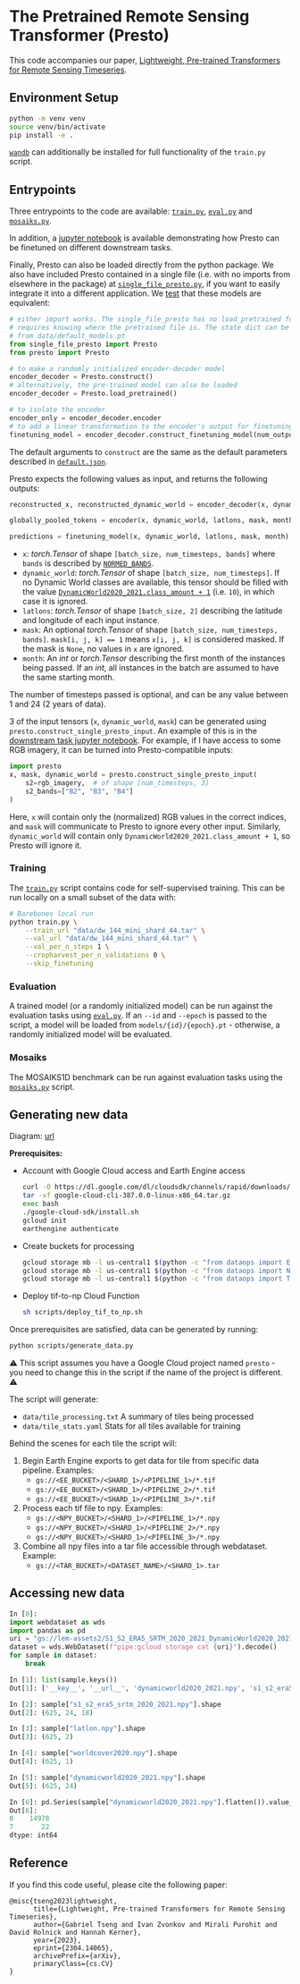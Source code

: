 # The Pretrained Remote Sensing Transformer (Presto)

This code accompanies our paper, [Lightweight, Pre-trained Transformers for Remote Sensing Timeseries](https://arxiv.org/abs/2304.14065).

## Environment Setup
```bash
python -m venv venv
source venv/bin/activate
pip install -e .
```
[`wandb`](https://pypi.org/project/wandb/) can additionally be installed for full functionality of the `train.py` script.

## Entrypoints

Three entrypoints to the code are available: [`train.py`](train.py), [`eval.py`](eval.py) and [`mosaiks.py`](mosaiks.py).

In addition, a [jupyter notebook](downstream_task_demo.ipynb) is available demonstrating how Presto can be finetuned on different downstream tasks.

Finally, Presto can also be loaded directly from the python package.
We also have included Presto contained in a single file (i.e. with no imports from elsewhere in the package) at [`single_file_presto.py`](single_file_presto.py), if you want to easily integrate it into a different application.
We [test](tests/test_presto.py) that these models are equivalent:
```python
# either import works. The single_file_presto has no load_pretrained function, since this
# requires knowing where the pretrained file is. The state dict can be loaded directly
# from data/default_models.pt
from single_file_presto import Presto
from presto import Presto

# to make a randomly initialized encoder-decoder model
encoder_decoder = Presto.construct()
# alternatively, the pre-trained model can also be loaded
encoder_decoder = Presto.load_pretrained()

# to isolate the encoder
encoder_only = encoder_decoder.encoder
# to add a linear transformation to the encoder's output for finetuning
finetuning_model = encoder_decoder.construct_finetuning_model(num_outputs=1, regression=True)
```
The default arguments to `construct` are the same as the default parameters described in [`default.json`](config/default.json).

Presto expects the following values as input, and returns the following outputs:
```python
reconstructed_x, reconstructed_dynamic_world = encoder_decoder(x, dynamic_world, latlons, mask, month)

globally_pooled_tokens = encoder(x, dynamic_world, latlons, mask, month, eval_task=True)

predictions = finetuning_model(x, dynamic_world, latlons, mask, month)
```
- `x`: *torch.Tensor* of shape `[batch_size, num_timesteps, bands]` where `bands` is described by [`NORMED_BANDS`](presto/dataops/pipelines/s1_s2_era5_srtm.py).
- `dynamic_world`: *torch.Tensor* of shape `[batch_size, num_timesteps]`. If no Dynamic World classes are available, this tensor should be filled with the value [`DynamicWorld2020_2021.class_amount + 1`](presto/dataops/pipelines/dynamicworld.py) (i.e. `10`), in which case it is ignored.
- `latlons`: *torch.Tensor* of shape `[batch_size, 2]` describing the latitude and longitude of each input instance.
- `mask`: An optional *torch.Tensor* of shape `[batch_size, num_timesteps, bands]`. `mask[i, j, k] == 1` means `x[i, j, k]` is considered masked. If the mask is `None`, no values in `x` are ignored.
- `month`: An *int* or *torch.Tensor* describing the first month of the instances being passed. If an *int*, all instances in the batch are assumed to have the same starting month.

The number of timesteps passed is optional, and can be any value between 1 and 24 (2 years of data).

3 of the input tensors (`x`, `dynamic_world`, `mask`) can be generated using `presto.construct_single_presto_input`.
An example of this is in the [downstream task jupyter notebook](downstream_task_demo.ipynb).
For example, if I have access to some RGB imagery, it can be turned into Presto-compatible inputs:

```python
import presto
x, mask, dynamic_world = presto.construct_single_presto_input(
    s2=rgb_imagery,  # of shape [num_timesteps, 3]
    s2_bands=["B2", "B3", "B4"]
)
```
Here, `x` will contain only the (normalized) RGB values in the correct indices, and `mask` will communicate to Presto to ignore every other input.
Similarly, `dynamic_world` will contain only `DynamicWorld2020_2021.class_amount + 1`, so Presto will ignore it.

### Training

The [`train.py`](train.py) script contains code for self-supervised training. This can be run locally on a small subset of the data with:

```bash
# Barebones local run
python train.py \
    --train_url "data/dw_144_mini_shard_44.tar" \
    --val_url "data/dw_144_mini_shard_44.tar" \
    --val_per_n_steps 1 \
    --cropharvest_per_n_validations 0 \
    --skip_finetuning
```

### Evaluation

A trained model (or a randomly initialized model) can be run against the evaluation tasks using [`eval.py`](eval.py). If an `--id` and `--epoch` is passed to the script, a model will be loaded from `models/{id}/{epoch}.pt` - otherwise, a randomly initialized model will be evaluated.

### Mosaiks

The MOSAIKS1D benchmark can be run against evaluation tasks using the [`mosaiks.py`](mosaiks.py) script.

## Generating new data

Diagram: [url](https://docs.google.com/presentation/d/1rxUXdSmKtfHSusBFzG3Apx-pLR0UE9oVIOaEB997bAM/edit?usp=sharing)

**Prerequisites:**
- Account with Google Cloud access and Earth Engine access
    ```bash
    curl -O https://dl.google.com/dl/cloudsdk/channels/rapid/downloads/google-cloud-cli-387.0.0-linux-x86_64.tar.gz
    tar -xf google-cloud-cli-387.0.0-linux-x86_64.tar.gz
    exec bash
    ./google-cloud-sdk/install.sh
    gcloud init
    earthengine authenticate
    ```
- Create buckets for processing
    ```bash
    gcloud storage mb -l us-central1 $(python -c "from dataops import EE_BUCKET; print(EE_BUCKET)")
    gcloud storage mb -l us-central1 $(python -c "from dataops import NPY_BUCKET; print(NPY_BUCKET)")
    gcloud storage mb -l us-central1 $(python -c "from dataops import TAR_BUCKET; print(TAR_BUCKET)")
    ```
- Deploy tif-to-np Cloud Function
    ```bash
    sh scripts/deploy_tif_to_np.sh
    ```
Once prerequisites are satisfied, data can be generated by running:
```bash
python scripts/generate_data.py
```
⚠️ This script assumes you have a Google Cloud project named ``presto`` - you need to change this in the script if the name of the project is different. ⚠️

The script will generate:
- `data/tile_processing.txt` A summary of tiles being processed
- `data/tile_stats.yaml` Stats for all tiles available for training

Behind the scenes for each tile the script will:
1. Begin Earth Engine exports to get data for tile from specific data pipeline. Examples:
    - `gs://<EE_BUCKET>/<SHARD_1>/<PIPELINE_1>/*.tif`
    - `gs://<EE_BUCKET>/<SHARD_1>/<PIPELINE_2>/*.tif`
    - `gs://<EE_BUCKET>/<SHARD_1>/<PIPELINE_3>/*.tif`
2. Process each tif file to npy. Examples:
    - `gs://<NPY_BUCKET>/<SHARD_1>/<PIPELINE_1>/*.npy`
    - `gs://<NPY_BUCKET>/<SHARD_1>/<PIPELINE_2>/*.npy`
    - `gs://<NPY_BUCKET>/<SHARD_1>/<PIPELINE_3>/*.npy`
3. Combine all npy files into a tar file accessible through webdataset. Example:
    - `gs://<TAR_BUCKET>/<DATASET_NAME>/<SHARD_1>.tar`

## Accessing new data
```python
In [0]:
import webdataset as wds
import pandas as pd
uri = "gs://lem-assets2/S1_S2_ERA5_SRTM_2020_2021_DynamicWorld2020_2021_tars/dw_144_shard_0.tar"
dataset = wds.WebDataset(f"pipe:gcloud storage cat {uri}").decode()
for sample in dataset:
    break

In [1]: list(sample.keys())
Out[1]: ['__key__', '__url__', 'dynamicworld2020_2021.npy', 's1_s2_era5_srtm_2020_2021.npy', 'worldcover2020.npy']

In [2]: sample["s1_s2_era5_srtm_2020_2021.npy"].shape
Out[2]: (625, 24, 18)

In [3]: sample["latlon.npy"].shape
Out[3]: (625, 2)

In [4]: sample["worldcover2020.npy"].shape
Out[4]: (625, 1)

In [5]: sample["dynamicworld2020_2021.npy"].shape
Out[5]: (625, 24)

In [6]: pd.Series(sample["dynamicworld2020_2021.npy"].flatten()).value_counts()
Out[6]:
0    14978
7       22
dtype: int64

```

## Reference
If you find this code useful, please cite the following paper:
```
@misc{tseng2023lightweight,
      title={Lightweight, Pre-trained Transformers for Remote Sensing Timeseries},
      author={Gabriel Tseng and Ivan Zvonkov and Mirali Purohit and David Rolnick and Hannah Kerner},
      year={2023},
      eprint={2304.14065},
      archivePrefix={arXiv},
      primaryClass={cs.CV}
}
```
